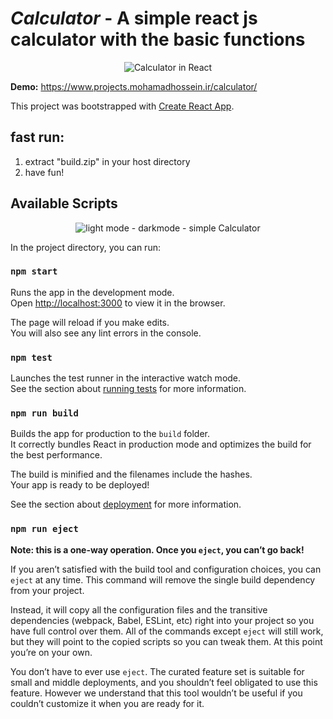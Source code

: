 # _Calculator_ - A **simple react js calculator** with the basic functions

<p align="center"><img src="https://user-images.githubusercontent.com/40790864/135969882-bfa90dc3-9d91-4a59-b6aa-2c91f6a84eb1.JPG" alt="Calculator in React"/></p>

**Demo:**
https://www.projects.mohamadhossein.ir/calculator/

This project was bootstrapped with [Create React App](https://github.com/facebook/create-react-app).

**fast run:**
----
1. extract "build.zip" in your host directory
2. have fun!


## Available Scripts
<p align="center"><img src="https://user-images.githubusercontent.com/40790864/135969886-51301ca3-6a68-421d-b81a-82d691d6da04.JPG" alt="light mode - darkmode - simple Calculator"></p>


In the project directory, you can run:

### `npm start`

Runs the app in the development mode.\
Open [http://localhost:3000](http://localhost:3000) to view it in the browser.

The page will reload if you make edits.\
You will also see any lint errors in the console.

### `npm test`

Launches the test runner in the interactive watch mode.\
See the section about [running tests](https://facebook.github.io/create-react-app/docs/running-tests) for more information.

### `npm run build`

Builds the app for production to the `build` folder.\
It correctly bundles React in production mode and optimizes the build for the best performance.

The build is minified and the filenames include the hashes.\
Your app is ready to be deployed!

See the section about [deployment](https://facebook.github.io/create-react-app/docs/deployment) for more information.

### `npm run eject`

**Note: this is a one-way operation. Once you `eject`, you can’t go back!**

If you aren’t satisfied with the build tool and configuration choices, you can `eject` at any time. This command will remove the single build dependency from your project.

Instead, it will copy all the configuration files and the transitive dependencies (webpack, Babel, ESLint, etc) right into your project so you have full control over them. All of the commands except `eject` will still work, but they will point to the copied scripts so you can tweak them. At this point you’re on your own.

You don’t have to ever use `eject`. The curated feature set is suitable for small and middle deployments, and you shouldn’t feel obligated to use this feature. However we understand that this tool wouldn’t be useful if you couldn’t customize it when you are ready for it.

